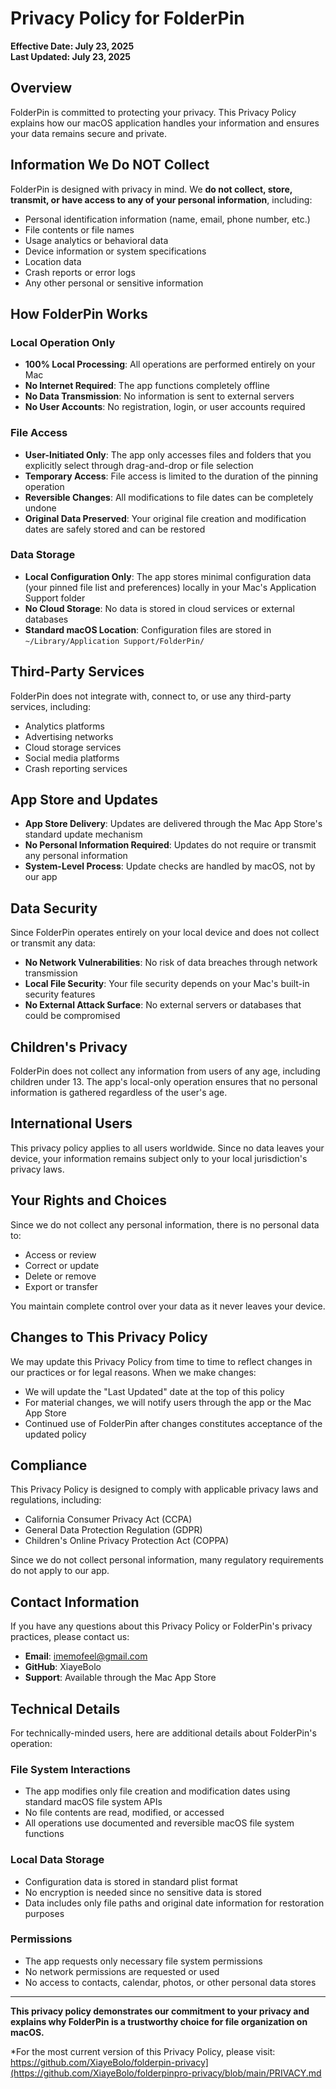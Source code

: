 # Privacy Policy for FolderPin

**Effective Date: July 23, 2025**  
**Last Updated: July 23, 2025**

## Overview

FolderPin is committed to protecting your privacy. This Privacy Policy explains how our macOS application handles your information and ensures your data remains secure and private.

## Information We Do NOT Collect

FolderPin is designed with privacy in mind. We **do not collect, store, transmit, or have access to any of your personal information**, including:

- Personal identification information (name, email, phone number, etc.)
- File contents or file names
- Usage analytics or behavioral data
- Device information or system specifications
- Location data
- Crash reports or error logs
- Any other personal or sensitive information

## How FolderPin Works

### Local Operation Only
- **100% Local Processing**: All operations are performed entirely on your Mac
- **No Internet Required**: The app functions completely offline
- **No Data Transmission**: No information is sent to external servers
- **No User Accounts**: No registration, login, or user accounts required

### File Access
- **User-Initiated Only**: The app only accesses files and folders that you explicitly select through drag-and-drop or file selection
- **Temporary Access**: File access is limited to the duration of the pinning operation
- **Reversible Changes**: All modifications to file dates can be completely undone
- **Original Data Preserved**: Your original file creation and modification dates are safely stored and can be restored

### Data Storage
- **Local Configuration Only**: The app stores minimal configuration data (your pinned file list and preferences) locally in your Mac's Application Support folder
- **No Cloud Storage**: No data is stored in cloud services or external databases
- **Standard macOS Location**: Configuration files are stored in `~/Library/Application Support/FolderPin/`

## Third-Party Services

FolderPin does not integrate with, connect to, or use any third-party services, including:
- Analytics platforms
- Advertising networks
- Cloud storage services
- Social media platforms
- Crash reporting services

## App Store and Updates

- **App Store Delivery**: Updates are delivered through the Mac App Store's standard update mechanism
- **No Personal Information Required**: Updates do not require or transmit any personal information
- **System-Level Process**: Update checks are handled by macOS, not by our app

## Data Security

Since FolderPin operates entirely on your local device and does not collect or transmit any data:
- **No Network Vulnerabilities**: No risk of data breaches through network transmission
- **Local File Security**: Your file security depends on your Mac's built-in security features
- **No External Attack Surface**: No external servers or databases that could be compromised

## Children's Privacy

FolderPin does not collect any information from users of any age, including children under 13. The app's local-only operation ensures that no personal information is gathered regardless of the user's age.

## International Users

This privacy policy applies to all users worldwide. Since no data leaves your device, your information remains subject only to your local jurisdiction's privacy laws.

## Your Rights and Choices

Since we do not collect any personal information, there is no personal data to:
- Access or review
- Correct or update  
- Delete or remove
- Export or transfer

You maintain complete control over your data as it never leaves your device.

## Changes to This Privacy Policy

We may update this Privacy Policy from time to time to reflect changes in our practices or for legal reasons. When we make changes:
- We will update the "Last Updated" date at the top of this policy
- For material changes, we will notify users through the app or the Mac App Store
- Continued use of FolderPin after changes constitutes acceptance of the updated policy

## Compliance

This Privacy Policy is designed to comply with applicable privacy laws and regulations, including:
- California Consumer Privacy Act (CCPA)
- General Data Protection Regulation (GDPR)
- Children's Online Privacy Protection Act (COPPA)

Since we do not collect personal information, many regulatory requirements do not apply to our app.

## Contact Information

If you have any questions about this Privacy Policy or FolderPin's privacy practices, please contact us:

- **Email**: imemofeel@gmail.com
- **GitHub**: XiayeBolo
- **Support**: Available through the Mac App Store

## Technical Details

For technically-minded users, here are additional details about FolderPin's operation:

### File System Interactions
- The app modifies only file creation and modification dates using standard macOS file system APIs
- No file contents are read, modified, or accessed
- All operations use documented and reversible macOS file system functions

### Local Data Storage
- Configuration data is stored in standard plist format
- No encryption is needed since no sensitive data is stored
- Data includes only file paths and original date information for restoration purposes

### Permissions
- The app requests only necessary file system permissions
- No network permissions are requested or used
- No access to contacts, calendar, photos, or other personal data stores

---

**This privacy policy demonstrates our commitment to your privacy and explains why FolderPin is a trustworthy choice for file organization on macOS.**

*For the most current version of this Privacy Policy, please visit: https://github.com/XiayeBolo/folderpin-privacy](https://github.com/XiayeBolo/folderpinpro-privacy/blob/main/PRIVACY.md
